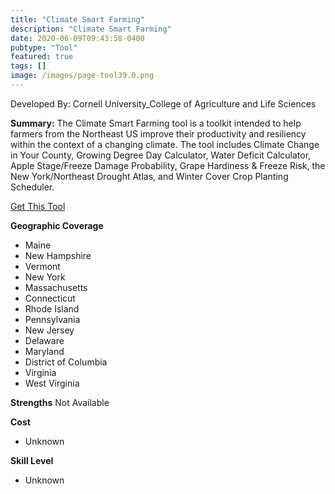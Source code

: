 ```yaml
---
title: "Climate Smart Farming"
description: "Climate Smart Farming"
date: 2020-06-09T09:43:58-0400
pubtype: "Tool"
featured: true
tags: []
image: /images/page-tool39.0.png
---
```

Developed By: Cornell University_College of Agriculture and Life Sciences

**Summary:** The Climate Smart Farming tool is a toolkit intended to help farmers from the Northeast US  improve their productivity and resiliency within the context of a changing climate. The tool includes Climate Change in Your County, Growing Degree Day Calculator, Water Deficit Calculator, Apple Stage/Freeze Damage Probability, Grape Hardiness & Freeze Risk, the New York/Northeast Drought Atlas, and Winter Cover Crop Planting Scheduler.

<a href="http://climatesmartfarming.org/tools/" target="_blank">Get This Tool</a>

__**Geographic Coverage**__
-  Maine
-  New Hampshire
-  Vermont
-  New York
-  Massachusetts
-  Connecticut
-  Rhode Island
-  Pennsylvania
-  New Jersey
-  Delaware
-  Maryland
-  District of Columbia
-  Virginia
-  West Virginia

__**Strengths**__
Not Available

__**Cost**__
- Unknown

__**Skill Level**__
- Unknown

